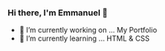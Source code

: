 ### Hi there, I'm Emmanuel 👋

- 🔭 I’m currently working on ... My Portfolio
- 🌱 I’m currently learning ... HTML & CSS
